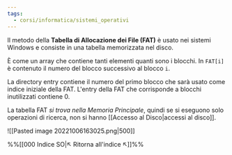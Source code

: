 ```yaml
---
tags:
  - corsi/informatica/sistemi_operativi
---
```

Il metodo della **Tabella di Allocazione dei File (FAT)** è usato nei sistemi Windows e consiste in una tabella memorizzata nel disco.

È come un array che contiene tanti elementi quanti sono i blocchi.
In `FAT[i]` è contenuto il numero del blocco successivo al blocco `i`.

La directory entry contiene il numero del primo blocco che sarà usato come indice iniziale della FAT.
L'entry della FAT che corrisponde a blocchi inutilizzati contiene $0$.

La tabella FAT *si trova nella Memoria Principale*, quindi se si eseguono solo operazioni di ricerca, non si hanno [[Accesso al Disco|accessi al disco]].

![[Pasted image 20221006163025.png|500]]


%%[[000 Indice SO|↖ Ritorna all'indice ↖]]%%
